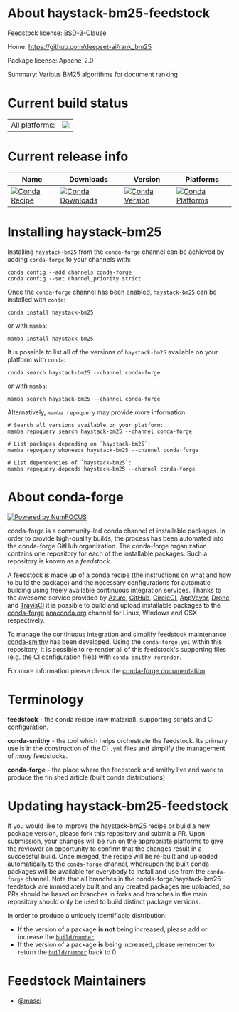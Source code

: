 About haystack-bm25-feedstock
=============================

Feedstock license: [BSD-3-Clause](https://github.com/conda-forge/haystack-bm25-feedstock/blob/main/LICENSE.txt)

Home: https://github.com/deepset-ai/rank_bm25

Package license: Apache-2.0

Summary: Various BM25 algorithms for document ranking

Current build status
====================


<table><tr><td>All platforms:</td>
    <td>
      <a href="https://dev.azure.com/conda-forge/feedstock-builds/_build/latest?definitionId=21063&branchName=main">
        <img src="https://dev.azure.com/conda-forge/feedstock-builds/_apis/build/status/haystack-bm25-feedstock?branchName=main">
      </a>
    </td>
  </tr>
</table>

Current release info
====================

| Name | Downloads | Version | Platforms |
| --- | --- | --- | --- |
| [![Conda Recipe](https://img.shields.io/badge/recipe-haystack--bm25-green.svg)](https://anaconda.org/conda-forge/haystack-bm25) | [![Conda Downloads](https://img.shields.io/conda/dn/conda-forge/haystack-bm25.svg)](https://anaconda.org/conda-forge/haystack-bm25) | [![Conda Version](https://img.shields.io/conda/vn/conda-forge/haystack-bm25.svg)](https://anaconda.org/conda-forge/haystack-bm25) | [![Conda Platforms](https://img.shields.io/conda/pn/conda-forge/haystack-bm25.svg)](https://anaconda.org/conda-forge/haystack-bm25) |

Installing haystack-bm25
========================

Installing `haystack-bm25` from the `conda-forge` channel can be achieved by adding `conda-forge` to your channels with:

```
conda config --add channels conda-forge
conda config --set channel_priority strict
```

Once the `conda-forge` channel has been enabled, `haystack-bm25` can be installed with `conda`:

```
conda install haystack-bm25
```

or with `mamba`:

```
mamba install haystack-bm25
```

It is possible to list all of the versions of `haystack-bm25` available on your platform with `conda`:

```
conda search haystack-bm25 --channel conda-forge
```

or with `mamba`:

```
mamba search haystack-bm25 --channel conda-forge
```

Alternatively, `mamba repoquery` may provide more information:

```
# Search all versions available on your platform:
mamba repoquery search haystack-bm25 --channel conda-forge

# List packages depending on `haystack-bm25`:
mamba repoquery whoneeds haystack-bm25 --channel conda-forge

# List dependencies of `haystack-bm25`:
mamba repoquery depends haystack-bm25 --channel conda-forge
```


About conda-forge
=================

[![Powered by
NumFOCUS](https://img.shields.io/badge/powered%20by-NumFOCUS-orange.svg?style=flat&colorA=E1523D&colorB=007D8A)](https://numfocus.org)

conda-forge is a community-led conda channel of installable packages.
In order to provide high-quality builds, the process has been automated into the
conda-forge GitHub organization. The conda-forge organization contains one repository
for each of the installable packages. Such a repository is known as a *feedstock*.

A feedstock is made up of a conda recipe (the instructions on what and how to build
the package) and the necessary configurations for automatic building using freely
available continuous integration services. Thanks to the awesome service provided by
[Azure](https://azure.microsoft.com/en-us/services/devops/), [GitHub](https://github.com/),
[CircleCI](https://circleci.com/), [AppVeyor](https://www.appveyor.com/),
[Drone](https://cloud.drone.io/welcome), and [TravisCI](https://travis-ci.com/)
it is possible to build and upload installable packages to the
[conda-forge](https://anaconda.org/conda-forge) [anaconda.org](https://anaconda.org/)
channel for Linux, Windows and OSX respectively.

To manage the continuous integration and simplify feedstock maintenance
[conda-smithy](https://github.com/conda-forge/conda-smithy) has been developed.
Using the ``conda-forge.yml`` within this repository, it is possible to re-render all of
this feedstock's supporting files (e.g. the CI configuration files) with ``conda smithy rerender``.

For more information please check the [conda-forge documentation](https://conda-forge.org/docs/).

Terminology
===========

**feedstock** - the conda recipe (raw material), supporting scripts and CI configuration.

**conda-smithy** - the tool which helps orchestrate the feedstock.
                   Its primary use is in the construction of the CI ``.yml`` files
                   and simplify the management of *many* feedstocks.

**conda-forge** - the place where the feedstock and smithy live and work to
                  produce the finished article (built conda distributions)


Updating haystack-bm25-feedstock
================================

If you would like to improve the haystack-bm25 recipe or build a new
package version, please fork this repository and submit a PR. Upon submission,
your changes will be run on the appropriate platforms to give the reviewer an
opportunity to confirm that the changes result in a successful build. Once
merged, the recipe will be re-built and uploaded automatically to the
`conda-forge` channel, whereupon the built conda packages will be available for
everybody to install and use from the `conda-forge` channel.
Note that all branches in the conda-forge/haystack-bm25-feedstock are
immediately built and any created packages are uploaded, so PRs should be based
on branches in forks and branches in the main repository should only be used to
build distinct package versions.

In order to produce a uniquely identifiable distribution:
 * If the version of a package **is not** being increased, please add or increase
   the [``build/number``](https://docs.conda.io/projects/conda-build/en/latest/resources/define-metadata.html#build-number-and-string).
 * If the version of a package **is** being increased, please remember to return
   the [``build/number``](https://docs.conda.io/projects/conda-build/en/latest/resources/define-metadata.html#build-number-and-string)
   back to 0.

Feedstock Maintainers
=====================

* [@masci](https://github.com/masci/)

